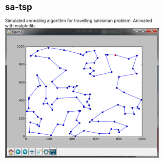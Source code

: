 # sa-tsp
Simulated annealing algorithm for travelling salesman problem.
Animated with matplotlib.
![Screenshot](/docs/images/screenshot.png?raw=true)